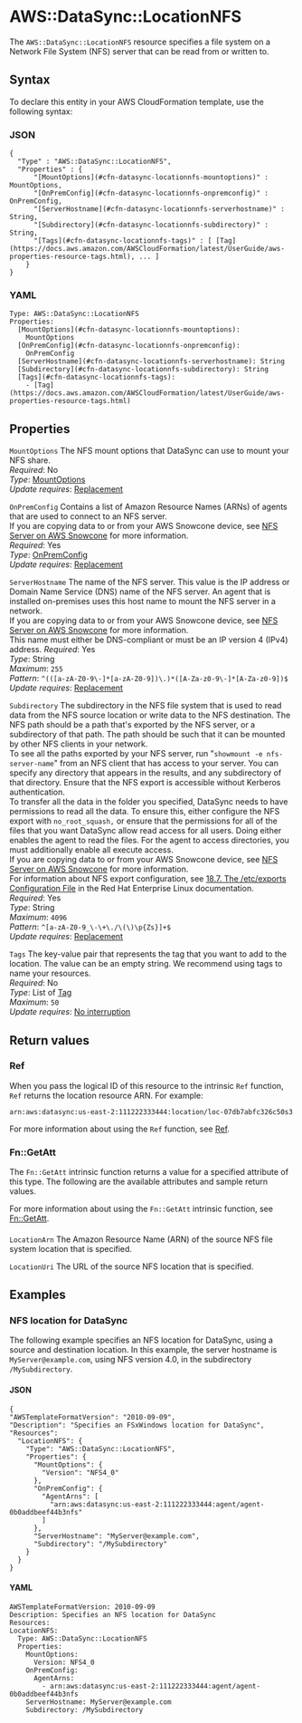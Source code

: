 # AWS::DataSync::LocationNFS<a name="aws-resource-datasync-locationnfs"></a>

The `AWS::DataSync::LocationNFS` resource specifies a file system on a Network File System \(NFS\) server that can be read from or written to\.

## Syntax<a name="aws-resource-datasync-locationnfs-syntax"></a>

To declare this entity in your AWS CloudFormation template, use the following syntax:

### JSON<a name="aws-resource-datasync-locationnfs-syntax.json"></a>

```
{
  "Type" : "AWS::DataSync::LocationNFS",
  "Properties" : {
      "[MountOptions](#cfn-datasync-locationnfs-mountoptions)" : MountOptions,
      "[OnPremConfig](#cfn-datasync-locationnfs-onpremconfig)" : OnPremConfig,
      "[ServerHostname](#cfn-datasync-locationnfs-serverhostname)" : String,
      "[Subdirectory](#cfn-datasync-locationnfs-subdirectory)" : String,
      "[Tags](#cfn-datasync-locationnfs-tags)" : [ [Tag](https://docs.aws.amazon.com/AWSCloudFormation/latest/UserGuide/aws-properties-resource-tags.html), ... ]
    }
}
```

### YAML<a name="aws-resource-datasync-locationnfs-syntax.yaml"></a>

```
Type: AWS::DataSync::LocationNFS
Properties: 
  [MountOptions](#cfn-datasync-locationnfs-mountoptions): 
    MountOptions
  [OnPremConfig](#cfn-datasync-locationnfs-onpremconfig): 
    OnPremConfig
  [ServerHostname](#cfn-datasync-locationnfs-serverhostname): String
  [Subdirectory](#cfn-datasync-locationnfs-subdirectory): String
  [Tags](#cfn-datasync-locationnfs-tags): 
    - [Tag](https://docs.aws.amazon.com/AWSCloudFormation/latest/UserGuide/aws-properties-resource-tags.html)
```

## Properties<a name="aws-resource-datasync-locationnfs-properties"></a>

`MountOptions`  <a name="cfn-datasync-locationnfs-mountoptions"></a>
The NFS mount options that DataSync can use to mount your NFS share\.  
*Required*: No  
*Type*: [MountOptions](aws-properties-datasync-locationnfs-mountoptions.md)  
*Update requires*: [Replacement](https://docs.aws.amazon.com/AWSCloudFormation/latest/UserGuide/using-cfn-updating-stacks-update-behaviors.html#update-replacement)

`OnPremConfig`  <a name="cfn-datasync-locationnfs-onpremconfig"></a>
Contains a list of Amazon Resource Names \(ARNs\) of agents that are used to connect to an NFS server\.   
If you are copying data to or from your AWS Snowcone device, see [NFS Server on AWS Snowcone](https://docs.aws.amazon.com/datasync/latest/userguide/create-nfs-location.html#nfs-on-snowcone) for more information\.  
*Required*: Yes  
*Type*: [OnPremConfig](aws-properties-datasync-locationnfs-onpremconfig.md)  
*Update requires*: [Replacement](https://docs.aws.amazon.com/AWSCloudFormation/latest/UserGuide/using-cfn-updating-stacks-update-behaviors.html#update-replacement)

`ServerHostname`  <a name="cfn-datasync-locationnfs-serverhostname"></a>
The name of the NFS server\. This value is the IP address or Domain Name Service \(DNS\) name of the NFS server\. An agent that is installed on\-premises uses this host name to mount the NFS server in a network\.   
If you are copying data to or from your AWS Snowcone device, see [NFS Server on AWS Snowcone](https://docs.aws.amazon.com/datasync/latest/userguide/create-nfs-location.html#nfs-on-snowcone) for more information\.  
This name must either be DNS\-compliant or must be an IP version 4 \(IPv4\) address\.
*Required*: Yes  
*Type*: String  
*Maximum*: `255`  
*Pattern*: `^(([a-zA-Z0-9\-]*[a-zA-Z0-9])\.)*([A-Za-z0-9\-]*[A-Za-z0-9])$`  
*Update requires*: [Replacement](https://docs.aws.amazon.com/AWSCloudFormation/latest/UserGuide/using-cfn-updating-stacks-update-behaviors.html#update-replacement)

`Subdirectory`  <a name="cfn-datasync-locationnfs-subdirectory"></a>
The subdirectory in the NFS file system that is used to read data from the NFS source location or write data to the NFS destination\. The NFS path should be a path that's exported by the NFS server, or a subdirectory of that path\. The path should be such that it can be mounted by other NFS clients in your network\.   
To see all the paths exported by your NFS server, run "`showmount -e nfs-server-name`" from an NFS client that has access to your server\. You can specify any directory that appears in the results, and any subdirectory of that directory\. Ensure that the NFS export is accessible without Kerberos authentication\.   
To transfer all the data in the folder you specified, DataSync needs to have permissions to read all the data\. To ensure this, either configure the NFS export with `no_root_squash,` or ensure that the permissions for all of the files that you want DataSync allow read access for all users\. Doing either enables the agent to read the files\. For the agent to access directories, you must additionally enable all execute access\.  
If you are copying data to or from your AWS Snowcone device, see [NFS Server on AWS Snowcone](https://docs.aws.amazon.com/datasync/latest/userguide/create-nfs-location.html#nfs-on-snowcone) for more information\.  
For information about NFS export configuration, see [18\.7\. The /etc/exports Configuration File](http://web.mit.edu/rhel-doc/5/RHEL-5-manual/Deployment_Guide-en-US/s1-nfs-server-config-exports.html) in the Red Hat Enterprise Linux documentation\.  
*Required*: Yes  
*Type*: String  
*Maximum*: `4096`  
*Pattern*: `^[a-zA-Z0-9_\-\+\./\(\)\p{Zs}]+$`  
*Update requires*: [Replacement](https://docs.aws.amazon.com/AWSCloudFormation/latest/UserGuide/using-cfn-updating-stacks-update-behaviors.html#update-replacement)

`Tags`  <a name="cfn-datasync-locationnfs-tags"></a>
The key\-value pair that represents the tag that you want to add to the location\. The value can be an empty string\. We recommend using tags to name your resources\.  
*Required*: No  
*Type*: List of [Tag](https://docs.aws.amazon.com/AWSCloudFormation/latest/UserGuide/aws-properties-resource-tags.html)  
*Maximum*: `50`  
*Update requires*: [No interruption](https://docs.aws.amazon.com/AWSCloudFormation/latest/UserGuide/using-cfn-updating-stacks-update-behaviors.html#update-no-interrupt)

## Return values<a name="aws-resource-datasync-locationnfs-return-values"></a>

### Ref<a name="aws-resource-datasync-locationnfs-return-values-ref"></a>

When you pass the logical ID of this resource to the intrinsic `Ref` function, `Ref` returns the location resource ARN\. For example:

`arn:aws:datasync:us-east-2:111222333444:location/loc-07db7abfc326c50s3`

For more information about using the `Ref` function, see [Ref](https://docs.aws.amazon.com/AWSCloudFormation/latest/UserGuide/intrinsic-function-reference-ref.html)\.

### Fn::GetAtt<a name="aws-resource-datasync-locationnfs-return-values-fn--getatt"></a>

The `Fn::GetAtt` intrinsic function returns a value for a specified attribute of this type\. The following are the available attributes and sample return values\.

For more information about using the `Fn::GetAtt` intrinsic function, see [Fn::GetAtt](https://docs.aws.amazon.com/AWSCloudFormation/latest/UserGuide/intrinsic-function-reference-getatt.html)\.

#### <a name="aws-resource-datasync-locationnfs-return-values-fn--getatt-fn--getatt"></a>

`LocationArn`  <a name="LocationArn-fn::getatt"></a>
The Amazon Resource Name \(ARN\) of the source NFS file system location that is specified\.

`LocationUri`  <a name="LocationUri-fn::getatt"></a>
The URL of the source NFS location that is specified\.

## Examples<a name="aws-resource-datasync-locationnfs--examples"></a>



### NFS location for DataSync<a name="aws-resource-datasync-locationnfs--examples--NFS_location_for_DataSync"></a>

The following example specifies an NFS location for DataSync, using a source and destination location\. In this example, the server hostname is `MyServer@example.com`, using NFS version 4\.0, in the subdirectory `/MySubdirectory`\. 

#### JSON<a name="aws-resource-datasync-locationnfs--examples--NFS_location_for_DataSync--json"></a>

```
{
"AWSTemplateFormatVersion": "2010-09-09",
"Description": "Specifies an FSxWindows location for DataSync",
"Resources": 
  "LocationNFS": {
    "Type": "AWS::DataSync::LocationNFS",
    "Properties": {
      "MountOptions": {
        "Version": "NFS4_0"
      },
      "OnPremConfig": {
        "AgentArns": [
          "arn:aws:datasync:us-east-2:111222333444:agent/agent-0b0addbeef44b3nfs"
        ]
      },
      "ServerHostname": "MyServer@example.com",
      "Subdirectory": "/MySubdirectory"
    }
  }
}
```

#### YAML<a name="aws-resource-datasync-locationnfs--examples--NFS_location_for_DataSync--yaml"></a>

```
AWSTemplateFormatVersion: 2010-09-09
Description: Specifies an NFS location for DataSync
Resources:
LocationNFS:
  Type: AWS::DataSync::LocationNFS
  Properties: 
    MountOptions: 
      Version: NFS4_0
    OnPremConfig: 
      AgentArns: 
        - arn:aws:datasync:us-east-2:111222333444:agent/agent-0b0addbeef44b3nfs
    ServerHostname: MyServer@example.com
    Subdirectory: /MySubdirectory
```